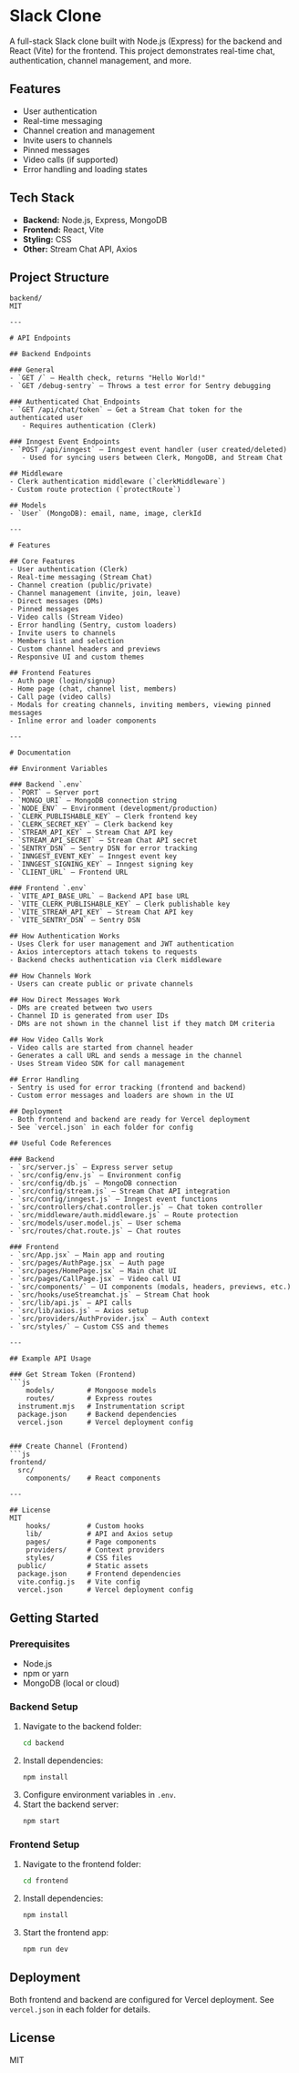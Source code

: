 # Slack Clone

A full-stack Slack clone built with Node.js (Express) for the backend and React (Vite) for the frontend. This project demonstrates real-time chat, authentication, channel management, and more.

## Features
- User authentication
- Real-time messaging
- Channel creation and management
- Invite users to channels
- Pinned messages
- Video calls (if supported)
- Error handling and loading states

## Tech Stack
- **Backend:** Node.js, Express, MongoDB
- **Frontend:** React, Vite
- **Styling:** CSS
- **Other:** Stream Chat API, Axios

## Project Structure
```
backend/
MIT

---

# API Endpoints

## Backend Endpoints

### General
- `GET /` — Health check, returns "Hello World!"
- `GET /debug-sentry` — Throws a test error for Sentry debugging

### Authenticated Chat Endpoints
- `GET /api/chat/token` — Get a Stream Chat token for the authenticated user
   - Requires authentication (Clerk)

### Inngest Event Endpoints
- `POST /api/inngest` — Inngest event handler (user created/deleted)
   - Used for syncing users between Clerk, MongoDB, and Stream Chat

## Middleware
- Clerk authentication middleware (`clerkMiddleware`)
- Custom route protection (`protectRoute`)

## Models
- `User` (MongoDB): email, name, image, clerkId

---

# Features

## Core Features
- User authentication (Clerk)
- Real-time messaging (Stream Chat)
- Channel creation (public/private)
- Channel management (invite, join, leave)
- Direct messages (DMs)
- Pinned messages
- Video calls (Stream Video)
- Error handling (Sentry, custom loaders)
- Invite users to channels
- Members list and selection
- Custom channel headers and previews
- Responsive UI and custom themes

## Frontend Features
- Auth page (login/signup)
- Home page (chat, channel list, members)
- Call page (video calls)
- Modals for creating channels, inviting members, viewing pinned messages
- Inline error and loader components

---

# Documentation

## Environment Variables

### Backend `.env`
- `PORT` — Server port
- `MONGO_URI` — MongoDB connection string
- `NODE_ENV` — Environment (development/production)
- `CLERK_PUBLISHABLE_KEY` — Clerk frontend key
- `CLERK_SECRET_KEY` — Clerk backend key
- `STREAM_API_KEY` — Stream Chat API key
- `STREAM_API_SECRET` — Stream Chat API secret
- `SENTRY_DSN` — Sentry DSN for error tracking
- `INNGEST_EVENT_KEY` — Inngest event key
- `INNGEST_SIGNING_KEY` — Inngest signing key
- `CLIENT_URL` — Frontend URL

### Frontend `.env`
- `VITE_API_BASE_URL` — Backend API base URL
- `VITE_CLERK_PUBLISHABLE_KEY` — Clerk publishable key
- `VITE_STREAM_API_KEY` — Stream Chat API key
- `VITE_SENTRY_DSN` — Sentry DSN

## How Authentication Works
- Uses Clerk for user management and JWT authentication
- Axios interceptors attach tokens to requests
- Backend checks authentication via Clerk middleware

## How Channels Work
- Users can create public or private channels

## How Direct Messages Work
- DMs are created between two users
- Channel ID is generated from user IDs
- DMs are not shown in the channel list if they match DM criteria

## How Video Calls Work
- Video calls are started from channel header
- Generates a call URL and sends a message in the channel
- Uses Stream Video SDK for call management

## Error Handling
- Sentry is used for error tracking (frontend and backend)
- Custom error messages and loaders are shown in the UI

## Deployment
- Both frontend and backend are ready for Vercel deployment
- See `vercel.json` in each folder for config

## Useful Code References

### Backend
- `src/server.js` — Express server setup
- `src/config/env.js` — Environment config
- `src/config/db.js` — MongoDB connection
- `src/config/stream.js` — Stream Chat API integration
- `src/config/inngest.js` — Inngest event functions
- `src/controllers/chat.controller.js` — Chat token controller
- `src/middleware/auth.middleware.js` — Route protection
- `src/models/user.model.js` — User schema
- `src/routes/chat.route.js` — Chat routes

### Frontend
- `src/App.jsx` — Main app and routing
- `src/pages/AuthPage.jsx` — Auth page
- `src/pages/HomePage.jsx` — Main chat UI
- `src/pages/CallPage.jsx` — Video call UI
- `src/components/` — UI components (modals, headers, previews, etc.)
- `src/hooks/useStreamchat.js` — Stream Chat hook
- `src/lib/api.js` — API calls
- `src/lib/axios.js` — Axios setup
- `src/providers/AuthProvider.jsx` — Auth context
- `src/styles/` — Custom CSS and themes

---

## Example API Usage

### Get Stream Token (Frontend)
```js
    models/        # Mongoose models
    routes/        # Express routes
  instrument.mjs   # Instrumentation script
  package.json     # Backend dependencies
  vercel.json      # Vercel deployment config


### Create Channel (Frontend)
```js
frontend/
  src/
    components/    # React components

---

## License
MIT
    hooks/         # Custom hooks
    lib/           # API and Axios setup
    pages/         # Page components
    providers/     # Context providers
    styles/        # CSS files
  public/          # Static assets
  package.json     # Frontend dependencies
  vite.config.js   # Vite config
  vercel.json      # Vercel deployment config
```

## Getting Started

### Prerequisites
- Node.js
- npm or yarn
- MongoDB (local or cloud)

### Backend Setup
1. Navigate to the backend folder:
   ```sh
   cd backend
   ```
2. Install dependencies:
   ```sh
   npm install
   ```
3. Configure environment variables in `.env`.
4. Start the backend server:
   ```sh
   npm start
   ```

### Frontend Setup
1. Navigate to the frontend folder:
   ```sh
   cd frontend
   ```
2. Install dependencies:
   ```sh
   npm install
   ```
3. Start the frontend app:
   ```sh
   npm run dev
   ```

## Deployment
Both frontend and backend are configured for Vercel deployment. See `vercel.json` in each folder for details.

## License
MIT
